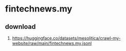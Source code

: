 # fintechnews.my

## download

1. https://huggingface.co/datasets/mesolitica/crawl-my-website/raw/main/fintechnews.my.jsonl